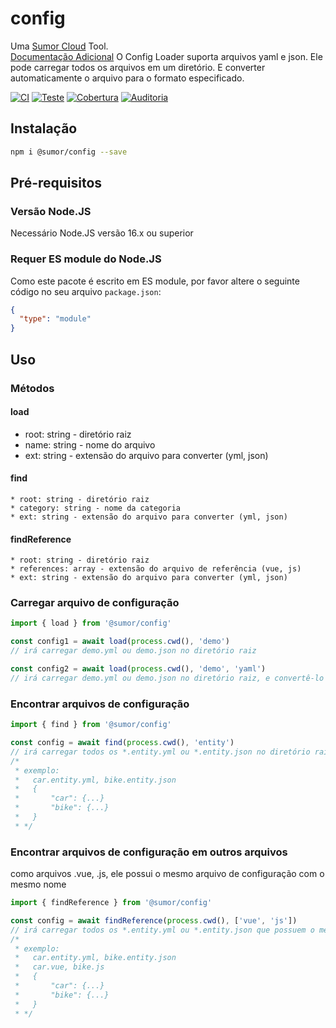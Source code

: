 # config

Uma [Sumor Cloud](https://sumor.cloud) Tool.  
[Documentação Adicional](https://sumor.cloud)
O Config Loader suporta arquivos yaml e json. Ele pode carregar todos os arquivos em um diretório.
E converter automaticamente o arquivo para o formato especificado.

[![CI](https://github.com/sumor-cloud/config/actions/workflows/ci.yml/badge.svg)](https://github.com/sumor-cloud/config/actions/workflows/ci.yml)
[![Teste](https://github.com/sumor-cloud/config/actions/workflows/ut.yml/badge.svg)](https://github.com/sumor-cloud/config/actions/workflows/ut.yml)
[![Cobertura](https://github.com/sumor-cloud/config/actions/workflows/coverage.yml/badge.svg)](https://github.com/sumor-cloud/config/actions/workflows/coverage.yml)
[![Auditoria](https://github.com/sumor-cloud/config/actions/workflows/audit.yml/badge.svg)](https://github.com/sumor-cloud/config/actions/workflows/audit.yml)

## Instalação

```bash
npm i @sumor/config --save
```

## Pré-requisitos

### Versão Node.JS

Necessário Node.JS versão 16.x ou superior

### Requer ES module do Node.JS

Como este pacote é escrito em ES module,
por favor altere o seguinte código no seu arquivo `package.json`:

```json
{
  "type": "module"
}
```

## Uso

### Métodos

#### load

- root: string - diretório raiz
- name: string - nome do arquivo
- ext: string - extensão do arquivo para converter (yml, json)

#### find

    * root: string - diretório raiz
    * category: string - nome da categoria
    * ext: string - extensão do arquivo para converter (yml, json)

#### findReference

    * root: string - diretório raiz
    * references: array - extensão do arquivo de referência (vue, js)
    * ext: string - extensão do arquivo para converter (yml, json)

### Carregar arquivo de configuração

```javascript
import { load } from '@sumor/config'

const config1 = await load(process.cwd(), 'demo')
// irá carregar demo.yml ou demo.json no diretório raiz

const config2 = await load(process.cwd(), 'demo', 'yaml')
// irá carregar demo.yml ou demo.json no diretório raiz, e convertê-lo para o arquivo de formato yaml
```

### Encontrar arquivos de configuração

```javascript
import { find } from '@sumor/config'

const config = await find(process.cwd(), 'entity')
// irá carregar todos os *.entity.yml ou *.entity.json no diretório raiz
/*
 * exemplo:
 *   car.entity.yml, bike.entity.json
 *   {
 *       "car": {...}
 *       "bike": {...}
 *   }
 * */
```

### Encontrar arquivos de configuração em outros arquivos

como arquivos .vue, .js, ele possui o mesmo arquivo de configuração com o mesmo nome

```javascript
import { findReference } from '@sumor/config'

const config = await findReference(process.cwd(), ['vue', 'js'])
// irá carregar todos os *.entity.yml ou *.entity.json que possuem o mesmo nome que os *.vue ou *.js no diretório raiz
/*
 * exemplo:
 *   car.entity.yml, bike.entity.json
 *   car.vue, bike.js
 *   {
 *       "car": {...}
 *       "bike": {...}
 *   }
 * */
```
